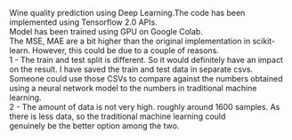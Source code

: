  Wine quality prediction using Deep Learning.The code has been implemented using Tensorflow 2.0 APIs. 
 <br/>
 Model has been trained using GPU on Google Colab.
 <br/>
The MSE, MAE are a bit higher than the original implementation in scikit-learn.
However, this could be due to a couple of reasons.
<br/>
1 - The train and test split is different. So it would definitely have an impact on the result. I have saved the train and test data 
    in separate csvs. Someone could use those CSVs to compare against the numbers obtained using a neural network model to the numbers
    in traditional machine learning.
<br/>
2 - The amount of data is not very high. roughly around 1600 samples. As there is less data, so the traditional machine learning could  
    genuinely be the better option among the two.
    

